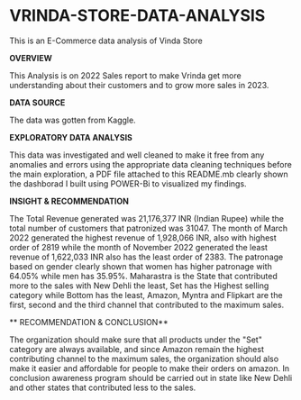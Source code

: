 # VRINDA-STORE-DATA-ANALYSIS
This is an E-Commerce data analysis of Vinda Store

**OVERVIEW**

This Analysis is on 2022 Sales report to make Vrinda get more understanding about their customers and to grow more sales in 2023.

**DATA SOURCE** 

The data was gotten from Kaggle.

**EXPLORATORY DATA ANALYSIS**

This data was investigated and well cleaned to make it free from any anomalies and errors using the appropriate data cleaning techniques before the main exploration, a PDF file attached to this README.mb clearly shown the dashborad I built using POWER-Bi to visualized my findings.

 **INSIGHT & RECOMMENDATION**
 
 The Total Revenue generated was 21,176,377 INR (Indian Rupee) while the total number of customers that patronized was 31047. The month of March 2022 generated the highest revenue of 1,928,066 INR, also with highest order of 2819 while the month of November 2022  generated the least revenue of 1,622,033 INR also has the least order of 2383.
 The patronage based on gender clearly shown that women has higher patronage with 64.05% while men has 35.95%.
 Maharastra is the State that contributed more to the sales with New Dehli the least, Set has the Highest selling category while Bottom has the least, Amazon, Myntra and Flipkart are the first, second and the third channel that contributed to the maximum sales.

 ** RECOMMENDATION & CONCLUSION**
 
 The organization should make sure that all products under the "Set" category are always available, and since Amazon remain the highest contributing channel to the maximum sales, the organization should also make it easier and affordable for people to make their orders on amazon. In conclusion awareness program should be carried out in state like New Dehli and other states that contributed less to the sales.
